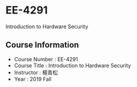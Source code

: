 # EE-4291
Introduction to Hardware Security

## Course Information
* Course Number : EE-4291
* Course Title : Introduction to Hardware Security
* Instructor : 楊青松
* Year : 2019 Fall
